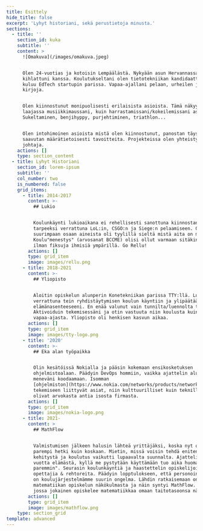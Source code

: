 ```yaml
---
title: Esittely
hide_title: false
excerpt: 'Lyhyt historiani, sekä perustietoja minusta.'
sections:
  - title: ''
    section_id: kuka
    subtitle: ''
    content: >
      ![Omakuva](/images/omakuva.jpeg)


      Olen 24-vuotias ja kotoisin Lempäälästä. Nykyään asun Hervannassa
      kihlattuni kanssa. Koulutukseltani olen tietotekniikan kandidaatti. Aikani
      kuluu EdTech startupin parissa. Vapaa-ajallani pelaan, urheilen ja luen
      kirjoja.


      Olen kiinnostunut monipuolisesti erilaisista asioista. Tämä näkyy niin
      laajassa musiikkimaussani, kuin harrastamissani/kokeilemissani asioissa.
      Sukeltaminen, benjihyppy, purjehtiminen, triathlon...


      Olen intohimoinen asioista mistä olen kiinnostunut, panostan täysillä ja
      saavutan määrätietoisesti tavoitteita. Projekteissa olen yhteistyökykyinen
      johtaja.
    actions: []
    type: section_content
  - title: Lyhyt Historiani
    section_id: lorem-ipsum
    subtitle: ''
    col_number: two
    is_numbered: false
    grid_items:
      - title: 2014-2017
        content: >-
          ## Lukio


          Koulunkäynti lukioaikana ei rehellisesti sanottuna kiinnostanut
          tarpeeksi verrattuna LoL:in, CSGO:n ja Siege:n pelaamiseen. Ote
          suurimpaan osaan aineista oli tyylillä sieltä mistä aita on matalin.
          Koulu"menestys" (arvosanat BCCME) olisi ollut varmaan sitäkin heikompi
          ilman fiksuja ihmisiä ympärillä. Go Rellu!
        actions: []
        type: grid_item
        image: images/rellu.png
      - title: 2018-2021
        content: >-
          ## Yliopisto


          Aloitin opiskelun alunperin Konetekniikan parissa TTY:llä. Lukioon
          verrattuna tein ryhdistäytymisen koulun käyntiin ja ylipäätään
          elämänasenteeseeni. En enää valunut vain tunnilta/luennolta toiselle.
          Aktivoiduin tekemisessäni ja otin vastuuta niin koulusta kuin
          vapaa-ajasta. Yliopisto oli henkisen kasvun aikaa.
        actions: []
        type: grid_item
        image: images/tty-logo.png
      - title: '2020'
        content: >-
          ## Eka alan työpaikka


          Olin kesätöissä Nokialla ja pääsin kokemaan ensikosketuksen
          ohjelmistoalaan. Päädyin DevOps hommiin, vaikka ajattelin alunperin
          meneväni koodaamaan. Isomman
          [ohjelmiston](https://www.nokia.com/networks/products/network-operations-master/#overview)
          tekemiseen liittyvät asiat, niin kulttuurilliset kuin teknilliset,
          olivat arvokasta antia isosta firmasta.
        actions: []
        type: grid_item
        image: images/nokia-logo.png
      - title: 2021-
        content: >
          ## MathFlow


          Valmistumisen jälkeen halusin lähteä yrittäjäksi, koska nyt olisi
          parempi hetki kuin koskaan. Mietin, missä voisin tehdä eniten
          kehitystä ja koulutus vaikutti lupaavalta suunnalta. Ajattelin, "12-18
          vuotta elämästä, kyllä me pystytään käyttämään tuo aika huomattavasti
          paremmin". Seurasin koulunkäyntiä ja haastettelin opiskelijoita,
          opettajia & rehtoreita. Päädyin lopptulokseen, että personoinnin puute
          on koulujärjestelmämme suurin ongelma. Lähdin ratkaisemaan ongelmaa
          matematiikan opiskelun näkökulmasta ja näin syntyi MathFlow. Sovellus,
          jossa jokainen opiskelee matematiikkaa omaan taitotasoonsa nähden.
        actions: []
        type: grid_item
        image: images/mathflow.png
    type: section_grid
template: advanced
---
```

